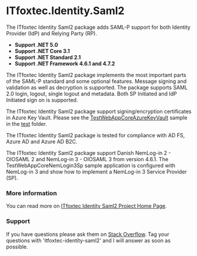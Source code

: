 # ITfoxtec.Identity.Saml2

The ITfoxtec Identity Saml2 package adds SAML-P support for both Identity Provider (IdP) and Relying Party (RP).

* **Support .NET 5.0**
* **Support .NET Core 3.1**
* **Support .NET Standard 2.1**
* **Support .NET Framework 4.6.1 and 4.7.2**

The ITfoxtec Identity Saml2 package implements the most important parts of the SAML-P standard and some optional features. 
Message signing and validation as well as decryption is supported. The package supports SAML 2.0 login, logout, single 
logout and metadata. Both SP Initiated and IdP Initiated sign on is supported. 

The ITfoxtec Identity Saml2 package support signing/encryption certificates in Azure Key Vault. Please see the [TestWebAppCoreAzureKeyVault](https://github.com/ITfoxtec/ITfoxtec.Identity.Saml2/tree/master/test/TestWebAppCoreAzureKeyVault) sample in the [test](https://github.com/ITfoxtec/ITfoxtec.Identity.Saml2/tree/master/test) folder. 

The ITfoxtec Identity Saml2 package is tested for compliance with AD FS, Azure AD and Azure AD B2C. 

The ITfoxtec Identity Saml2 package support Danish NemLog-in 2 - OIOSAML 2 and NemLog-in 3 - OIOSAML 3 from version 4.6.1. 
The TestWebAppCoreNemLogin3Sp sample application is configured with NemLog-in 3 and show how to implement a NemLog-in 3 Service Provider (SP).

### More information
You can read more on <a href="https://itfoxtec.com/identitysaml2">ITfoxtec Identity Saml2 Project Home Page</a>.

### Support
If you have questions please ask them on <a href="https://stackoverflow.com/questions/tagged/itfoxtec-identity-saml2">Stack Overflow</a>. Tag your questions with 'itfoxtec-identity-saml2' and I will answer as soon as possible.

